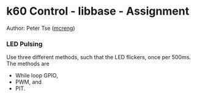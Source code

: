 # k60 Control - libbase - Assignment

Author: Peter Tse ([mcreng](http://www.github.com/mcreng))

### LED Pulsing

Use three different methods, such that the LED flickers, once per 500ms. The methods are

* While loop GPIO,
* PWM, and
* PIT.

